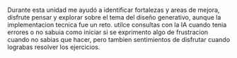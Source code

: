 ####
Durante esta unidad me ayudó a identificar fortalezas y areas de mejora, disfrute pensar y explorar sobre el tema del diseño generativo, aunque la implementacion tecnica fue un reto. utilce consultas con la IA cuando tenia errores o no sabuia como iniciar 
si se exprimento algo de frustracion cuando no sabias que hacer, pero tambien sentimientos de disfrutar cuando lograbas resolver los ejercicios.
